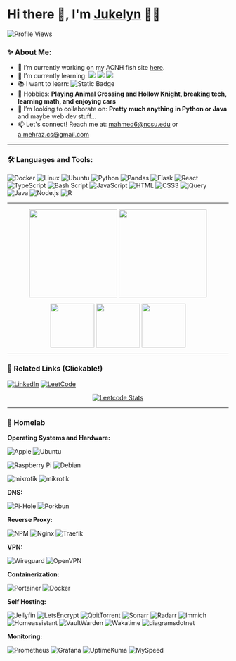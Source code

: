# Hi there 👋, I'm [Jukelyn](https://github.com/Jukelyn) 👨‍💻

![Profile Views](https://komarev.com/ghpvc/?username=Jukelyn&label=Profile%20Views&color=0e75b6&style=flat)

### ✨ About Me:

- 🔭 I’m currently working on my ACNH fish site [here](https://github.com/Jukelyn/acnh-fish-chart).
- 🌱 I’m currently learning: <img src="https://img.shields.io/badge/react-%2320232a.svg?style=flat&logo=react&logoColor=%2361DAFB"> <img src="https://img.shields.io/badge/flask-%23000.svg?style=flat&logo=flask&logoColor=white"> <img src="https://img.shields.io/badge/typescript-%23007ACC.svg?style=flat&logo=typescript&logoColor=white"> 
- 📚 I want to learn: <img alt="Static Badge" src="https://img.shields.io/badge/c-label?style=flat&logo=c&color=1a437e">
- 🎾 Hobbies: **Playing Animal Crossing and Hollow Knight, breaking tech, learning math, and enjoying cars**
- 🤔 I’m looking to collaborate on: **Pretty much anything in Python or Java** and maybe web dev stuff...
- 📫 Let's connect! Reach me at: mahmed6@ncsu.edu or a.mehraz.cs@gmail.com

<hr />

### 🛠️ Languages and Tools:

![Docker](https://img.shields.io/badge/docker-%230db7ed.svg?style=flat&logo=docker&logoColor=white)
![Linux](https://img.shields.io/badge/Linux-FCC624?style=flatdge&logo=linux&logoColor=black)
![Ubuntu](https://img.shields.io/badge/Ubuntu-E95420?style=flat&logo=ubuntu&logoColor=white)
![Python](https://img.shields.io/badge/python-%2314354C.svg?style=flat&logo=python&logoColor=white)
![Pandas](https://img.shields.io/badge/pandas-%23150458.svg?style=flat&logo=pandas&logoColor=white)
![Flask](https://img.shields.io/badge/flask-%23000.svg?style=flat&logo=flask&logoColor=white)
![React](https://img.shields.io/badge/react-%2320232a.svg?style=flat&logo=react&logoColor=%2361DAFB)
![TypeScript](https://img.shields.io/badge/typescript-%23007ACC.svg?style=flat&logo=typescript&logoColor=white)
![Bash Script](https://img.shields.io/badge/bash_script-%23121011.svg?style=flat&logo=gnu-bash&logoColor=white)
![JavaScript](https://img.shields.io/badge/JavaScript-F7DF1E?style=flat&logo=javascript&logoColor=white)
![HTML](https://img.shields.io/badge/HTML5-E34F26?style=flat&logo=html5&logoColor=white)
![CSS3](https://img.shields.io/badge/css3-%231572B6.svg?style=flat&logo=css3&logoColor=white)
![jQuery](https://img.shields.io/badge/jquery-%230769AD.svg?style=flat&logo=jquery&logoColor=white)
![Java](https://img.shields.io/badge/java-%23ED8B00.svg?style=flat&logo=openjdk&logoColor=white)
![Node.js](https://img.shields.io/badge/Node.js-43853D?style=flat&logo=node.js&logoColor=white)
![R](https://img.shields.io/badge/r-%23276DC3.svg?style=flat&logo=r&logoColor=white)

<hr />

<p align="center">
  <img height=200 align="center" src="https://github-readme-stats.vercel.app/api?username=jukelyn&hide=reviews&theme=dark&show=commits,contribs,issues,prs,prs_merged,prs_merged_percentage&show_icons=true)">
  <img height=200 align="center" src="https://github-readme-stats.vercel.app/api/top-langs/?username=jukelyn&theme=dark&layout=donut">
</p>
<p align="center">
  <img height=100 align="center" src="https://github-readme-stats.vercel.app/api/pin?username=jukelyn&repo=acnh-fish-chart">
  <img height=100 align="center" src="https://github-readme-stats.vercel.app/api/pin?username=jukelyn&repo=calpal">
  <img height=100 align="center" src="https://github-readme-stats.vercel.app/api/pin?username=jukelyn&repo=bloomify">
</p>

<hr />

### 🔗 Related Links (Clickable!)

[![LinkedIn](https://img.shields.io/badge/linkedin-%230077B5.svg?style=for-the-badge&logo=linkedin&logoColor=white)](https://www.linkedin.com/in/mehraza/)
[![LeetCode](https://img.shields.io/badge/LeetCode-000000?style=for-the-badge&logo=LeetCode&logoColor=#d16c06)](https://leetcode.com/Jukelyn)

<div align="center">
  
  [![Leetcode Stats](https://leetcard.jacoblin.cool/Jukelyn?theme=dark&ext=activity)](https://leetcode.com/Jukelyn)

</div>

<hr />

### 💾 Homelab

**Operating Systems and Hardware:**
  
![Apple](https://img.shields.io/badge/-Apple%20mac%20mini-%23000000?style=for-the-badge&logo=apple&logoColor=white)
![Ubuntu](https://img.shields.io/badge/-Ubuntu%2022.04.5%20LTS-%23E95420?style=for-the-badge&logo=ubuntu&logoColor=white)  

![Raspberry Pi](https://img.shields.io/badge/-Raspberry_Pi-%23C51A4A?style=for-the-badge&logo=Raspberry-Pi)
![Debian](https://img.shields.io/badge/-Debian%20GNU%2FLinux%2012%20(bookworm)-%23A81D33?style=for-the-badge&logo=debian)

![mikrotik](https://img.shields.io/badge/-CSS610--8G--2S%2B-%23293239?style=for-the-badge&logo=mikrotik&logoColor=white)
![mikrotik](https://img.shields.io/badge/-MikroTik%20SwOS-%23293239?style=for-the-badge&logo=mikrotik&logoColor=white)

**DNS:**

![Pi-Hole](https://img.shields.io/badge/pihole-%2396060C.svg?style=for-the-badge&logo=pi-hole&logoColor=white)
![Porkbun](https://img.shields.io/badge/porkbun-%23EF7878.svg?style=for-the-badge&logo=porkbun&logoColor=white)

**Reverse Proxy:**

![NPM](https://img.shields.io/badge/NPM-%23F15833.svg?style=for-the-badge&logo=nginxproxymanager&logoColor=white)
![Nginx](https://img.shields.io/badge/nginx-%23009639.svg?style=for-the-badge&logo=nginx&logoColor=white)
![Traefik](https://img.shields.io/badge/-traefik%20v2-%2300314b.svg?style=for-the-badge&logo=traefikproxy&logoColor=white)

**VPN:**

![Wireguard](https://img.shields.io/badge/wireguard-%2388171A.svg?style=for-the-badge&logo=wireguard&logoColor=white)
![OpenVPN](https://img.shields.io/badge/openvpn-%23EA7E20.svg?style=for-the-badge&logo=openvpn&logoColor=white)

**Containerization:**

![Portainer](https://img.shields.io/badge/portainer-%2313BEF9.svg?style=for-the-badge&logo=portainer&logoColor=white)
![Docker](https://img.shields.io/badge/docker-%230db7ed.svg?style=for-the-badge&logo=docker&logoColor=white)

**Self Hosting:**

![Jellyfin](https://img.shields.io/badge/jellyfin-%23000B25.svg?style=for-the-badge&logo=Jellyfin&logoColor=00A4DC)
![LetsEncrypt](https://img.shields.io/badge/letsencrypt-%23003A70.svg?style=for-the-badge&logo=letsencrypt&logoColor=00A4DC)
![QbitTorrent](https://img.shields.io/badge/qbittorrent-%232F67BA.svg?style=for-the-badge&logo=qbittorrent&logoColor=white)
![Sonarr](https://img.shields.io/badge/sonarr-%232596BE.svg?style=for-the-badge&logo=sonarr&logoColor=white)
![Radarr](https://img.shields.io/badge/radarr-%23FFCB3D.svg?style=for-the-badge&logo=radarr&logoColor=white)
![Immich](https://img.shields.io/badge/immich-%234250AF.svg?style=for-the-badge&logo=immich&logoColor=white)
![Homeassistant](https://img.shields.io/badge/homeassistant-%2318BCF2.svg?style=for-the-badge&logo=homeassistant&logoColor=white)
![VaultWarden](https://img.shields.io/badge/vaultwarden-%23000000.svg?style=for-the-badge&logo=vaultwarden&logoColor=white)
![Wakatime](https://img.shields.io/badge/wakapi-%23000000.svg?style=for-the-badge&logo=wakatime&logoColor=white)
![diagramsdotnet](https://img.shields.io/badge/drawio-%23F08705.svg?style=for-the-badge&logo=diagramsdotnet&logoColor=white)

**Monitoring:**

![Prometheus](https://img.shields.io/badge/prometheus-%23E6522C.svg?style=for-the-badge&logo=prometheus&logoColor=white)
![Grafana](https://img.shields.io/badge/grafana-%23F46800.svg?style=for-the-badge&logo=grafana&logoColor=white)
![UptimeKuma](https://img.shields.io/badge/uptimekuma-%235CDD8B.svg?style=for-the-badge&logo=uptimekuma&logoColor=white)
![MySpeed](https://img.shields.io/badge/MySpeed-%23141526.svg?style=for-the-badge&logo=speedtest&logoColor=white)
